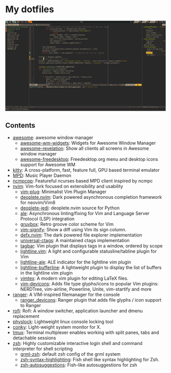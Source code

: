 # My dotfiles

![](.rice.png)

## Contents

* [awesome](https://github.com/awesomeWM/awesome): awesome window manager
    * [awesome-wm-widgets](https://github.com/streetturtle/awesome-wm-widgets): Widgets for Awesome Window Manager 
    * [awesome-revelation](https://github.com/guotsuan/awesome-revelation): Show all clients all screens in Awesome window manager 
    * [awesome-freedesktop](https://github.com/lcpz/awesome-freedesktop): Freedesktop.org menu and desktop icons support for Awesome WM
* [kitty](https://github.com/kovidgoyal/kitty): A cross-platform, fast, feature full, GPU based terminal emulator 
* [MPD](https://github.com/MusicPlayerDaemon/MPD): Music Player Daemon
* [ncmpcpp](https://github.com/arybczak/ncmpcpp): Featureful ncurses based MPD client inspired by ncmpc
* [nvim](https://github.com/neovim/neovim): Vim-fork focused on extensibility and usability
    * [vim-plug](https://github.com/junegunn/vim-plug): Minimalist Vim Plugin Manager 
    * [deoplete.nvim](https://github.com/Shougo/deoplete.nvim): Dark powered asynchronous completion framework for neovim/Vim8 
    * [deoplete-jedi](https://github.com/zchee/deoplete-jedi): deoplete.nvim source for Python 
    * [ale](https://github.com/w0rp/ale): Asynchronous linting/fixing for Vim and Language Server Protocol (LSP) integration
    * [gruvbox](https://github.com/morhetz/gruvbox): Retro groove color scheme for Vim
    * [vim-signify](https://github.com/mhinz/vim-signify): Show a diff using Vim its sign column. 
    * [defx.nvim](https://github.com/Shougo/defx.nvim): The dark powered file explorer implementation 
    * [universal-ctags](https://github.com/universal-ctags/ctags): A maintained ctags implementation 
    * [tagbar](https://github.com/majutsushi/tagbar): Vim plugin that displays tags in a window, ordered by scope
    * [lightline.vim](https://github.com/itchyny/lightline.vim): A light and configurable statusline/tabline plugin for Vim
    * [lightline-ale](https://github.com/maximbaz/lightline-ale): ALE indicator for the lightline vim plugin 
    * [lightline-bufferline](https://github.com/mengelbrecht/lightline-bufferline): A lightweight plugin to display the list of buffers in the lightline vim plugin
    * [vimtex](https://github.com/lervag/vimtex): A modern vim plugin for editing LaTeX files.
    * [vim-devicons](https://github.com/ryanoasis/vim-devicons): Adds file type glyphs/icons to popular Vim plugins: NERDTree, vim-airline, Powerline, Unite, vim-startify and more 
* [ranger](https://github.com/ranger/ranger): A VIM-inspired filemanager for the console
    * [ranger_devicons](https://github.com/alexanderjeurissen/ranger_devicons): Ranger plugin that adds file glyphs / icon support to Ranger
* [rofi](https://github.com/DaveDavenport/rofi): Rofi: A window switcher, application launcher and dmenu replacement
* [physlock](https://github.com/muennich/physlock): Lightweight linux console locking tool
* [conky](https://github.com/brndnmtthws/conky): Light-weight system monitor for X.
* [tmux](https://github.com/tmux/tmux): Terminal multiplexer enables working with split panes, tabs and detachable sessions
* [zsh](https://github.com/zsh-users/zsh): Highly customizable interactive login shell and command interpreter for shell scripting 
    * [grml-zsh](https://github.com/grml/grml-etc-core/tree/master/usr_share_grml/zsh): default zsh config of the grml system
    * [zsh-syntax-highlighting](https://github.com/zsh-users/zsh-syntax-highlighting): Fish shell like syntax highlighting for Zsh.
    * [zsh-autosuggestions](https://github.com/zsh-users/zsh-autosuggestions): Fish-like autosuggestions for zsh
